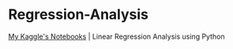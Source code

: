 # Regression-Analysis
[My Kaggle's Notebooks](https://www.kaggle.com/fundal/code) | Linear Regression Analysis using Python
